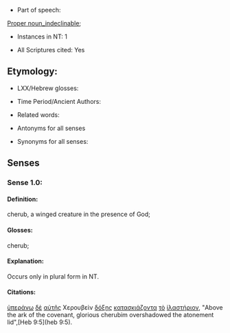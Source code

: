 * Part of speech: 

[Proper noun_indeclinable](http://ugg.readthedocs.io/en/latest/proper_noun_indeclinable.html); 

* Instances in NT: 1

* All Scriptures cited: Yes

## Etymology: 

* LXX/Hebrew glosses: 

* Time Period/Ancient Authors: 

* Related words: 

* Antonyms for all senses

* Synonyms for all senses: 

## Senses 

### Sense 1.0: 

#### Definition: 

cherub, a winged creature in the presence of God;

#### Glosses: 

cherub;

#### Explanation: 

Occurs only in plural form in NT.

#### Citations: 

[ὑπεράνω](../G52310/01.md) [δὲ](../G11610/01.md) [αὐτῆς](../G08460/01.md) Χερουβεὶν [δόξης](../G13910/01.md) [κατασκιάζοντα](../G26830/01.md) [τὸ](../G35880/01.md) [ἱλαστήριον](../G24350/01.md), "Above the ark of the covenant, glorious cherubim overshadowed the atonement lid",[Heb 9:5](heb 9:5).  
